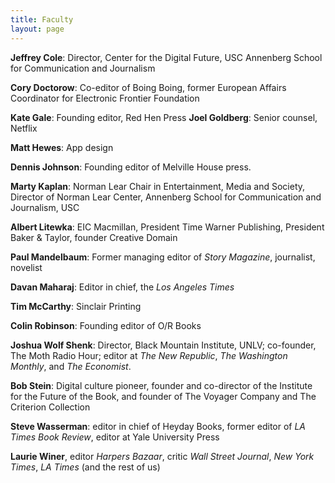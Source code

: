 ```yaml
---
title: Faculty
layout: page
---
```


**Jeffrey Cole**: Director, Center for the Digital Future, USC Annenberg School
for Communication and Journalism

**Cory Doctorow**: Co-editor of Boing Boing, former European Affairs Coordinator
for Electronic Frontier Foundation

**Kate Gale**: Founding editor, Red Hen Press **Joel Goldberg**: Senior counsel,
Netflix

**Matt Hewes**: App design

**Dennis Johnson**: Founding editor of Melville House press.

**Marty Kaplan**: Norman Lear Chair in Entertainment, Media and Society,
Director of Norman Lear Center, Annenberg School for Communication and
Journalism, USC

**Albert Litewka**: EIC Macmillan, President Time Warner Publishing, President
Baker & Taylor, founder Creative Domain

**Paul Mandelbaum**: Former managing editor of _Story Magazine_, journalist,
novelist

**Davan Maharaj**: Editor in chief, the _Los Angeles Times_

**Tim McCarthy**: Sinclair Printing

**Colin Robinson**: Founding editor of O/R Books

**Joshua Wolf Shenk**: Director, Black Mountain Institute, UNLV; co-founder, The
Moth Radio Hour; editor at _The New Republic_, _The Washington Monthly_, and
_The Economist_.

**Bob Stein**: Digital culture pioneer, founder and co-director of the Institute
for the Future of the Book, and founder of The Voyager Company and The Criterion
Collection

**Steve Wasserman**: editor in chief of Heyday Books, former editor of _LA Times
Book Review_, editor at Yale University Press

**Laurie Winer**, editor _Harpers Bazaar_, critic _Wall Street Journal_, _New
York Times_, _LA Times_ (and the rest of us)
